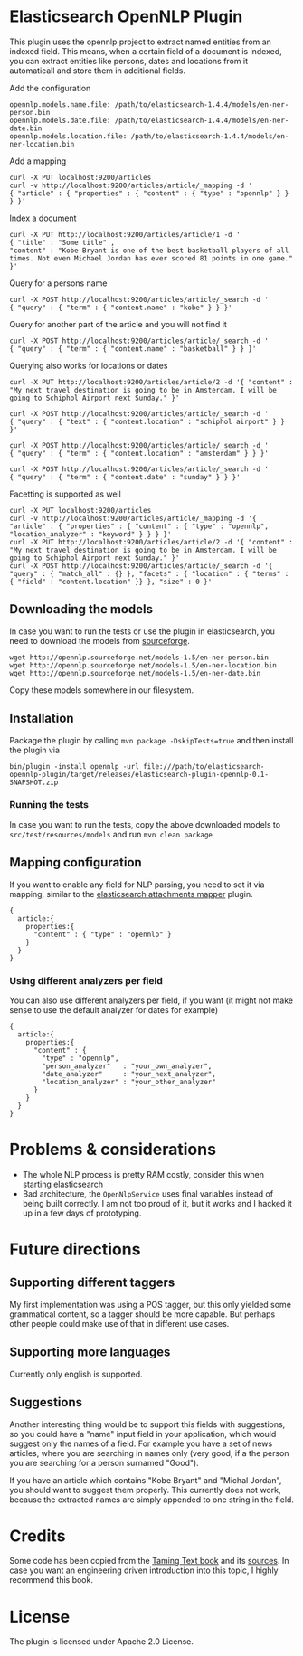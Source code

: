 # Elasticsearch OpenNLP Plugin

This plugin uses the opennlp project to extract named entities from an indexed field. This means, when a certain field of a document is indexed, you can extract entities like persons, dates and locations from it automaticall and store them in additional fields.

Add the configuration

```
opennlp.models.name.file: /path/to/elasticsearch-1.4.4/models/en-ner-person.bin
opennlp.models.date.file: /path/to/elasticsearch-1.4.4/models/en-ner-date.bin
opennlp.models.location.file: /path/to/elasticsearch-1.4.4/models/en-ner-location.bin
```

Add a mapping

```
curl -X PUT localhost:9200/articles
curl -v http://localhost:9200/articles/article/_mapping -d '
{ "article" : { "properties" : { "content" : { "type" : "opennlp" } } } }'
```

Index a document

```
curl -X PUT http://localhost:9200/articles/article/1 -d '
{ "title" : "Some title" ,
"content" : "Kobe Bryant is one of the best basketball players of all times. Not even Michael Jordan has ever scored 81 points in one game." }'
```

Query for a persons name

```
curl -X POST http://localhost:9200/articles/article/_search -d '
{ "query" : { "term" : { "content.name" : "kobe" } } }'
```

Query for another part of the article and you will not find it

```
curl -X POST http://localhost:9200/articles/article/_search -d '
{ "query" : { "term" : { "content.name" : "basketball" } } }'
```

Querying also works for locations or dates

```
curl -X PUT http://localhost:9200/articles/article/2 -d '{ "content" : "My next travel destination is going to be in Amsterdam. I will be going to Schiphol Airport next Sunday." }'

curl -X POST http://localhost:9200/articles/article/_search -d '
{ "query" : { "text" : { "content.location" : "schiphol airport" } } }'

curl -X POST http://localhost:9200/articles/article/_search -d '
{ "query" : { "term" : { "content.location" : "amsterdam" } } }'

curl -X POST http://localhost:9200/articles/article/_search -d '
{ "query" : { "term" : { "content.date" : "sunday" } } }'
```

Facetting is supported as well

```
curl -X PUT localhost:9200/articles
curl -v http://localhost:9200/articles/article/_mapping -d '{ "article" : { "properties" : { "content" : { "type" : "opennlp", "location_analyzer" : "keyword" } } } }'
curl -X PUT http://localhost:9200/articles/article/2 -d '{ "content" : "My next travel destination is going to be in Amsterdam. I will be going to Schiphol Airport next Sunday." }'
curl -X POST http://localhost:9200/articles/article/_search -d '{ "query" : { "match_all" : {} }, "facets" : { "location" : { "terms" : { "field" : "content.location" }} }, "size" : 0 }'

```


## Downloading the models

In case you want to run the tests or use the plugin in elasticsearch, you need to download the models from [sourceforge](http://opennlp.sourceforge.net/models-1.5/).

```
wget http://opennlp.sourceforge.net/models-1.5/en-ner-person.bin
wget http://opennlp.sourceforge.net/models-1.5/en-ner-location.bin
wget http://opennlp.sourceforge.net/models-1.5/en-ner-date.bin
```

Copy these models somewhere in our filesystem.


## Installation

Package the plugin by calling `mvn package -DskipTests=true` and then install the plugin via

```
bin/plugin -install opennlp -url file:///path/to/elasticsearch-opennlp-plugin/target/releases/elasticsearch-plugin-opennlp-0.1-SNAPSHOT.zip
```


### Running the tests

In case you want to run the tests, copy the above downloaded models to `src/test/resources/models` and run `mvn clean package`


## Mapping configuration

If you want to enable any field for NLP parsing, you need to set it via mapping, similar to the [elasticsearch attachments mapper](https://github.com/elasticsearch/elasticsearch-mapper-attachments/) plugin.

```
{
  article:{
    properties:{
      "content" : { "type" : "opennlp" }
    }
  }
}
```


### Using different analyzers per field

You can also use different analyzers per field, if you want (it might not make sense to use the default analyzer for dates for example)

```
{
  article:{
    properties:{
      "content" : {
        "type" : "opennlp",
        "person_analyzer"   : "your_own_analyzer",
        "date_analyzer"     : "your_next_analyzer",
        "location_analyzer" : "your_other_analyzer"
      }
    }
  }
}
```


# Problems & considerations

* The whole NLP process is pretty RAM costly, consider this when starting elasticsearch
* Bad architecture, the `OpenNlpService` uses final variables instead of being built correctly. I am not too proud of it, but it works and I hacked it up in a few days of prototyping.


# Future directions


## Supporting different taggers

My first implementation was using a POS tagger, but this only yielded some grammatical content, so a tagger should be more capable. But perhaps other people could make use of that in different use cases.


## Supporting more languages

Currently only english is supported.


## Suggestions

Another interesting thing would be to support this fields with suggestions, so you could have a "name" input field in your application, which would suggest only the names of a field. For example you have a set of news articles, where you are searching in names only (very good, if a the person you are searching for a person surnamed "Good").

If you have an article which contains "Kobe Bryant" and "Michal Jordan", you should want to suggest them properly. This currently does not work, because the extracted names are simply appended to one string in the field.


# Credits

Some code has been copied from the [Taming Text book](http://tamingtext.com/) and its [sources](https://github.com/tamingtext/book). In case you want an engineering driven introduction into this topic, I highly recommend this book.


# License

The plugin is licensed under Apache 2.0 License.
